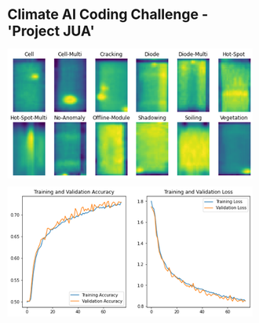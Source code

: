 # Climate AI Coding Challenge - 'Project JUA'

<p align="left">
  <img src="https://github.com/Kaustubh-Atey/Projects/blob/master/Project%20JUA/download.png" width="500" alt="accessibility text">
</p> 


<p align="left">
  <img src="https://github.com/Kaustubh-Atey/Projects/blob/master/Project%20JUA/Training%20Results.png" width="500" alt="accessibility text">
</p> 
